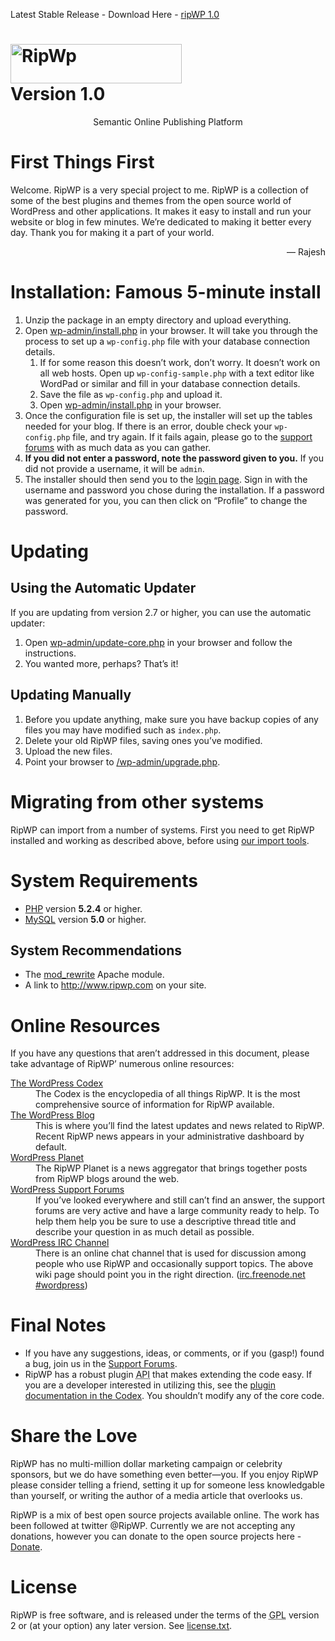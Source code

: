 Latest Stable Release - Download Here - <a href="http://sourceforge.net/projects/ripwp/files/ripwp_1.0.zip/download">ripWP 1.0 </a>

<html>
<head>
	<meta http-equiv="Content-Type" content="text/html; charset=utf-8" />
	<title>RipWP &#8250; ReadMe</title>
	<link rel="stylesheet" href="wp-admin/css/install.css?ver=20100228" type="text/css" />
</head>
<body>
<h1 id="logo">
	<a href="http://www.ripwp.com/">
    <img alt="RipWp" src="wp-admin/images/wordpress-logo.png" width="274" height="63" /></a>
	<br /> Version 1.0
</h1>
<p style="text-align: center">Semantic Online Publishing Platform</p>

<h1>First Things First</h1>
<p>Welcome. RipWP is a very special project to me. RipWP is a collection of some 
of the best plugins and themes from the open source world of WordPress and other 
applications. It makes it easy to install and run your website or blog in few 
minutes. We&#8217;re dedicated to making it better every day. Thank you for making it 
a part of your world.</p>
<p style="text-align: right">&#8212; Rajesh</p>

<h1>Installation: Famous 5-minute install</h1>
<ol>
	<li>Unzip the package in an empty directory and upload everything.</li>
	<li>Open <span class="file"><a href="wp-admin/install.php">wp-admin/install.php</a></span> in your browser. It will take you through the process to set up a <code>wp-config.php</code> file with your database connection details.
		<ol>
			<li>If for some reason this doesn&#8217;t work, don&#8217;t worry. It doesn&#8217;t work on all web hosts. Open up <code>wp-config-sample.php</code> with a text editor like WordPad or similar and fill in your database connection details.</li>
			<li>Save the file as <code>wp-config.php</code> and upload it.</li>
			<li>Open <span class="file"><a href="wp-admin/install.php">wp-admin/install.php</a></span> in your browser.</li>
		</ol>
	</li>
	<li>Once the configuration file is set up, the installer will set up the tables needed for your blog. If there is an error, double check your <code>wp-config.php</code> file, and try again. If it fails again, please go to the
    <a title="WordPress support" href="http://www.ripwp.com/support/">support forums</a> with as much data as you can gather.</li>
	<li><strong>If you did not enter a password, note the password given to you.</strong> If you did not provide a username, it will be <code>admin</code>.</li>
	<li>The installer should then send you to the <a href="wp-login.php">login page</a>. Sign in with the username and password you chose during the installation. If a password was generated for you, you can then click on &#8220;Profile&#8221; to change the password.</li>
</ol>

<h1>Updating</h1>
<h2>Using the Automatic Updater</h2>
<p>If you are updating from version 2.7 or higher, you can use the automatic updater:</p>
<ol>
	<li>Open <span class="file"><a href="wp-admin/update-core.php">wp-admin/update-core.php</a></span> in your browser and follow the instructions.</li>
	<li>You wanted more, perhaps? That&#8217;s it!</li>
</ol>

<h2>Updating Manually</h2>
<ol>
	<li>Before you update anything, make sure you have backup copies of any files you may have modified such as <code>index.php</code>.</li>
	<li>Delete your old RipWP files, saving ones you&#8217;ve modified.</li>
	<li>Upload the new files.</li>
	<li>Point your browser to <span class="file"><a href="wp-admin/upgrade.php">/wp-admin/upgrade.php</a>.</span></li>
</ol>

<h1>Migrating from other systems</h1>
<p>RipWP can import from a number of systems. First you need to get 
RipWP installed and working as described above, before using <a href="wp-admin/import.php" title="Import to WordPress">our import tools</a>.</p>

<h1>System Requirements</h1>
<ul>
	<li><a href="http://php.net/">PHP</a> version <strong>5.2.4</strong> or higher.</li>
	<li><a href="http://www.mysql.com/">MySQL</a> version <strong>5.0</strong> or higher.</li>
</ul>

<h2>System Recommendations</h2>
<ul>
	<li>The <a href="http://httpd.apache.org/docs/2.2/mod/mod_rewrite.html">mod_rewrite</a> Apache module.</li>
	<li>A link to <a href="http://www.ripwp.com/">http://www.ripwp.com</a> on your site.</li>
</ul>

<h1>Online Resources</h1>
<p>If you have any questions that aren&#8217;t addressed in this document, please take advantage of 
RipWP&#8217; numerous online resources:</p>
<dl>
	<dt><a href="http://codex.wordpress.org/">The WordPress Codex</a></dt>
		<dd>The Codex is the encyclopedia of all things RipWP. It is the most comprehensive source of information for 
        RipWP available.</dd>
	<dt><a href="http://wordpress.org/news/">The WordPress Blog</a></dt>
		<dd>This is where you&#8217;ll find the latest updates and news related to 
        RipWP. Recent RipWP news appears in your administrative dashboard by default.</dd>
	<dt><a href="http://planet.wordpress.org/">WordPress Planet</a></dt>
		<dd>The RipWP Planet is a news aggregator that brings together posts from 
        RipWP blogs around the web.</dd>
	<dt><a href="http://wordpress.org/support/">WordPress Support Forums</a></dt>
		<dd>If you&#8217;ve looked everywhere and still can&#8217;t find an answer, the support forums are very active and have a large community ready to help. To help them help you be sure to use a descriptive thread title and describe your question in as much detail as possible.</dd>
	<dt> <abbr title="Internet Relay Chat"><a href="http://codex.wordpress.org/IRC">
    WordPress IRC</a></abbr><a href="http://codex.wordpress.org/IRC"> Channel</a></dt>
		<dd>There is an online chat channel that is used for discussion among people who use 
        RipWP and occasionally support topics. The above wiki page should point you in the right direction. (<a href="irc://irc.freenode.net/wordpress">irc.freenode.net 
        #wordpress</a>)</dd>
</dl>

<h1>Final Notes</h1>
<ul>
	<li>If you have any suggestions, ideas, or comments, or if you (gasp!) found a bug, join us in the
    <a href="http://www.ripwp.com/support/">Support Forums</a>.</li>
	<li>RipWP has a robust plugin <abbr title="application programming interface">API</abbr> that makes extending the code easy. If you are a developer interested in utilizing this, see the <a href="http://codex.wordpress.org/Plugin_API" title="WordPress plugin API">plugin documentation in the Codex</a>. You shouldn&#8217;t modify any of the core code.</li>
</ul>

<h1>Share the Love</h1>
<p>RipWP has no multi-million dollar marketing campaign or celebrity sponsors, but we do have something even better&#8212;you. If you enjoy 
RipWP please consider telling a friend, setting it up for someone less knowledgable than yourself, or writing the author of a media article that overlooks us.</p>

<p>RipWP is a mix of best open source projects available online. The work has been 
followed at twitter @RipWP. Currently we are not accepting any donations, 
however you can donate to the open source projects here -
<a title="Donate to WordPress" href="http://wordpress.org/donate/">Donate</a>.</p>

<h1>License</h1>
<p>RipWP is free software, and is released under the terms of the <abbr title="GNU General Public License">GPL</abbr> version 2 or (at your option) any later version. See <a href="license.txt">license.txt</a>.</p>

</body>
</html>
